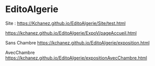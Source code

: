 # EditoAlgerie


Site :  https://Kchanez.github.io/EditoAlgerie/Site/test.html

https://kchanez.github.io/EditoAlgerie/ExpoV/pageAccueil.html


Sans Chambre https://kchanez.github.io/EditoAlgerie/exposition.html

AvecChambre https://kchanez.github.io/EditoAlgerie/expositionAvecChambre.html
